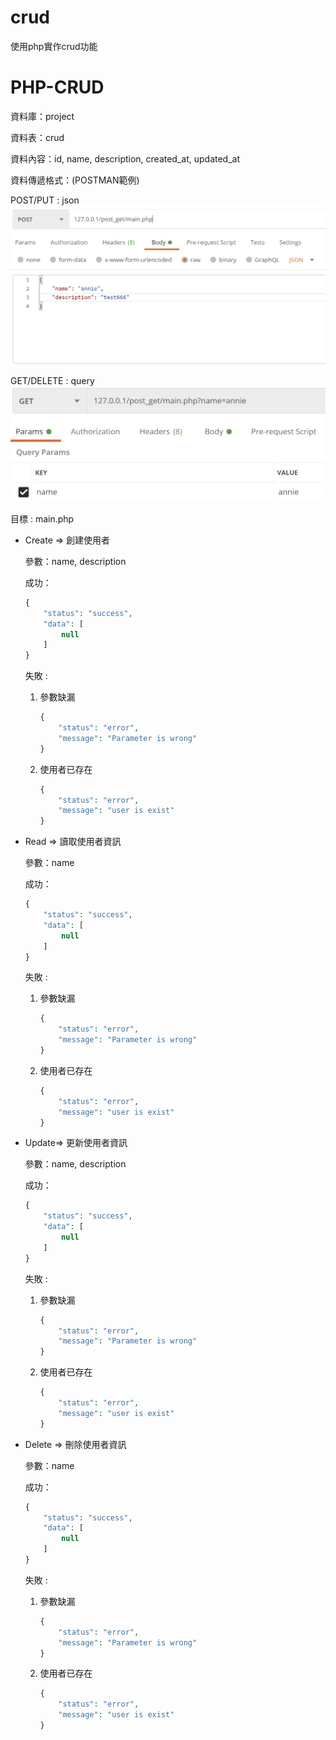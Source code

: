 # crud
使用php實作crud功能

# PHP-CRUD

資料庫：project

資料表：crud

資料內容：id, name, description, created_at, updated_at

資料傳遞格式：(POSTMAN範例)

POST/PUT    :  json
![pic/post-put.png](pic/post-put.png)


GET/DELETE : query
![pic/get-delete.png](pic/get-delete.png)


目標 : main.php

- Create  ⇒ 創建使用者

    參數：name, description

    成功：

    ```php
    {
        "status": "success",
        "data": [
            null
        ]
    }
    ```

    失敗 : 

    1. 參數缺漏

        ```php
        {
            "status": "error",
            "message": "Parameter is wrong"
        }
        ```

    2. 使用者已存在

        ```php
        {
            "status": "error",
            "message": "user is exist"
        }
        ```

- Read    ⇒ 讀取使用者資訊

    參數：name

    成功：

    ```php
    {
        "status": "success",
        "data": [
            null
        ]
    }
    ```

    失敗 : 

    1. 參數缺漏

        ```php
        {
            "status": "error",
            "message": "Parameter is wrong"
        }
        ```

    2. 使用者已存在

        ```php
        {
            "status": "error",
            "message": "user is exist"
        }
        ```

- Update⇒ 更新使用者資訊

    參數：name, description

    成功：

    ```php
    {
        "status": "success",
        "data": [
            null
        ]
    }
    ```

    失敗 : 

    1. 參數缺漏

        ```php
        {
            "status": "error",
            "message": "Parameter is wrong"
        }
        ```

    2. 使用者已存在

        ```php
        {
            "status": "error",
            "message": "user is exist"
        }
        ```

- Delete ⇒ 刪除使用者資訊

    參數：name

    成功：

    ```php
    {
        "status": "success",
        "data": [
            null
        ]
    }
    ```

    失敗 : 

    1. 參數缺漏

        ```php
        {
            "status": "error",
            "message": "Parameter is wrong"
        }
        ```

    2. 使用者已存在

        ```php
        {
            "status": "error",
            "message": "user is exist"
        }
        ```

